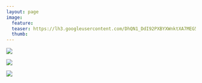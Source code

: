 ```yaml
---
layout: page
image:
  feature:
  teaser: https://lh3.googleusercontent.com/DhQN1_DdI92PXBYXWnktXA7MEG5LkRsKuq7Rkd9N8u8=w245
  thumb:
---
```


![](https://lh3.googleusercontent.com/CkqxY3c_EQNrupKS-428Av0O8hxFW7UmFmnalK06wNg=w800)

![](https://lh3.googleusercontent.com/mAw2b3pyUVBpqKL1j6p7bveKCBZjvZaguuEVjd_YQfI=w800)

![](https://lh3.googleusercontent.com/sV6PZnb7MTzVuK_OVjOKJqnkryW2Y5728GHRd0qsK_U=w800)
